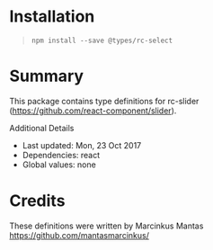 # Installation
> `npm install --save @types/rc-select`

# Summary
This package contains type definitions for rc-slider (https://github.com/react-component/slider).

Additional Details
 * Last updated: Mon, 23 Oct 2017
 * Dependencies: react
 * Global values: none

# Credits
These definitions were written by Marcinkus Mantas <https://github.com/mantasmarcinkus/>
